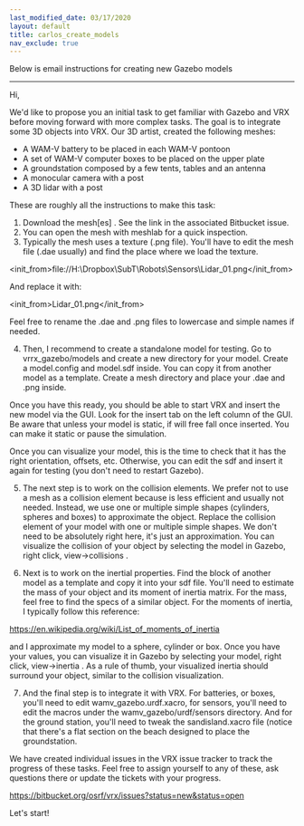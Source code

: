 ```yaml
---
last_modified_date: 03/17/2020
layout: default
title: carlos_create_models
nav_exclude: true
---
```



Below is email instructions for creating new Gazebo models

---------------------

Hi,

We'd like to propose you an initial task to get familiar with Gazebo and VRX before moving forward with more complex tasks. The goal is to integrate some 3D objects into VRX. Our 3D artist, created the following meshes:

  * A WAM-V battery to be placed in each WAM-V pontoon
  * A set of WAM-V computer boxes to be placed on the upper plate
  * A groundstation composed by a few tents, tables and an antenna
  * A monocular camera with a post
  * A 3D lidar with a post

These are roughly all the instructions to make this task:

1. Download the mesh[es] . See the link in the associated Bitbucket issue.
2. You can open the mesh with meshlab for a quick inspection.
3. Typically the mesh uses a texture (.png file). You'll have to edit the mesh file (.dae usually) and find the place where we load the texture.

<init_from>file://H:\Dropbox\SubT\Robots\Sensors\Lidar_01.png</init_from>

And replace it with:

<init_from>Lidar_01.png</init_from>

Feel free to rename the .dae and .png files to lowercase and simple names if needed.

4. Then, I recommend to create a standalone model for testing. Go to vrrx_gazebo/models and create a new directory for your model. Create a model.config and model.sdf inside. You can copy it from another model as a template. Create a mesh directory and place your .dae and .png inside.

Once you have this ready, you should be able to start VRX and insert the new model via the GUI. Look for the insert tab on the left column of the GUI. Be aware that unless your model is static, if will free fall once inserted. You can make it static or pause the simulation.

Once you can visualize your model, this is the time to check that it has the right orientation, offsets, etc. Otherwise, you can edit the sdf and insert it again for testing (you don't need to restart Gazebo).

5. The next step is to work on the collision elements. We prefer not to use a mesh as a collision element because is less efficient and usually not needed. Instead, we use one or multiple simple shapes (cylinders, spheres and boxes) to approximate the object. Replace the collision element of your model with one or multiple simple shapes. We don't need to be absolutely right here, it's just an approximation. You can visualize the collision of your object by selecting the model in Gazebo, right click, view->collisions .

6. Next is to work on the inertial properties. Find the <inertial> block of another model as a template and copy it into your sdf file. You'll need to estimate the mass of your object and its moment of inertia matrix. For the mass, feel free to find the specs of a similar object. For the moments of inertia, I typically follow this reference:

https://en.wikipedia.org/wiki/List_of_moments_of_inertia

and I approximate my model to a sphere, cylinder or box. Once you have your values, you can visualize it in Gazebo by selecting your model, right click, view->inertia . As a rule of thumb, your visualized inertia should surround your object, similar to the collision visualization.

7. And the final step is to integrate it with VRX. For batteries, or boxes, you'll need to edit wamv_gazebo.urdf.xacro, for sensors, you'll need to edit the macros under the wamv_gazebo/urdf/sensors directory. And for the ground station, you'll need to tweak the sandisland.xacro file (notice that there's a flat section on the beach designed to place the groundstation.

We have created individual issues in the VRX issue tracker to track the progress of these tasks. Feel free to assign yourself to any of these, ask questions there or update the tickets with your progress.

https://bitbucket.org/osrf/vrx/issues?status=new&status=open

Let's start!